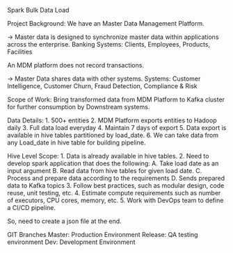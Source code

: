 Spark Bulk Data Load

Project Background:
We have an Master Data Management Platform. 

-> Master data is designed to synchronize master data within applications across the enterprise. 
Banking Systems: Clients, Employees, Products, Facilities

An MDM platform does not record transactions. 

-> Master Data shares data with other systems.
Systems: Customer Intelligence, Customer Churn, Fraud Detection, Compliance & Risk

Scope of Work: Bring transformed data from MDM Platform to Kafka cluster for further consumption by Downstream systems.

Data Details: 1. 500+ entities
	2. MDM Platform exports entities to Hadoop daily
	3. Full data load everyday
	4. Maintain 7 days of export
	5. Data export is available in hive tables partitioned by load_date.
	6. We can take data from any Load_date in hive table for building pipeline.

Hive Level Scope: 1. Data is already available in hive tables.
	2. Need to develop spark application that does the following:
	A. Take load date as an input argument
	B. Read data from hive tables for given load date.
	C. Process and prepare data according to the requirements
	D. Sends prepared data to Kafka topics
	3. Follow best practices, such as modular design, code reuse, unit testing, etc.
	4. Estimate compute requirements such as number of executors, CPU cores, memory, etc.
	5. Work with DevOps team to define a CI/CD pipeline.

So, need to create a json file at the end.

GIT Branches
Master: Production Environment
Release: QA testing environment
Dev: Development Environment


